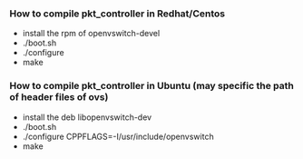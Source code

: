 ### How to compile pkt_controller in Redhat/Centos
- install the rpm of openvswitch-devel
- ./boot.sh
- ./configure
- make

### How to compile pkt_controller in Ubuntu (may specific the path of header files of ovs)
- install the deb libopenvswitch-dev
- ./boot.sh
- ./configure CPPFLAGS=-I/usr/include/openvswitch
- make